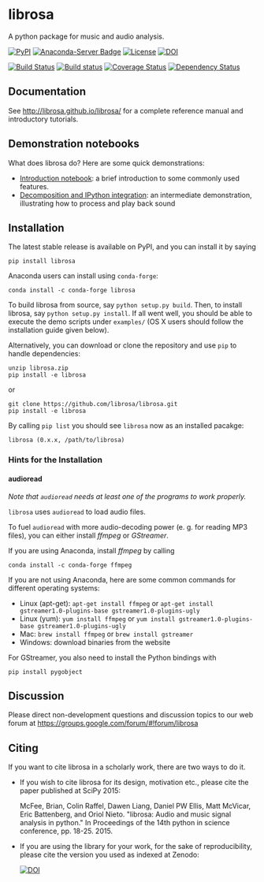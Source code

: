 librosa
=======
A python package for music and audio analysis.  

[![PyPI](https://img.shields.io/pypi/v/librosa.svg)](https://pypi.python.org/pypi/librosa)
[![Anaconda-Server Badge](https://anaconda.org/conda-forge/librosa/badges/version.svg)](https://anaconda.org/conda-forge/librosa)
[![License](https://img.shields.io/pypi/l/librosa.svg)](https://github.com/librosa/librosa/blob/master/LICENSE.md)
[![DOI](https://zenodo.org/badge/DOI/10.5281/zenodo.1174893.svg)](https://doi.org/10.5281/zenodo.1174893)

[![Build Status](https://travis-ci.org/librosa/librosa.png?branch=master)](http://travis-ci.org/librosa/librosa?branch=master)
[![Build status](https://ci.appveyor.com/api/projects/status/8i1hhr8yj78195xf?svg=true)](https://ci.appveyor.com/project/bmcfee/librosa)
[![Coverage Status](https://coveralls.io/repos/librosa/librosa/badge.svg?branch=master)](https://coveralls.io/r/librosa/librosa?branch=master)
[![Dependency Status](https://dependencyci.com/github/librosa/librosa/badge)](https://dependencyci.com/github/librosa/librosa)


Documentation
-------------
See http://librosa.github.io/librosa/ for a complete reference manual and introductory tutorials.


Demonstration notebooks
-----------------------
What does librosa do?  Here are some quick demonstrations:

* [Introduction notebook](http://nbviewer.ipython.org/github/librosa/librosa/blob/master/examples/LibROSA%20demo.ipynb): a brief introduction to some commonly used features.
* [Decomposition and IPython integration](http://nbviewer.ipython.org/github/librosa/librosa/blob/master/examples/LibROSA%20audio%20effects%20and%20playback.ipynb): an intermediate demonstration, illustrating how to process and play back sound


Installation
------------

The latest stable release is available on PyPI, and you can install it by saying
```
pip install librosa
```

Anaconda users can install using ``conda-forge``:
```
conda install -c conda-forge librosa
```

To build librosa from source, say `python setup.py build`.
Then, to install librosa, say `python setup.py install`.
If all went well, you should be able to execute the demo scripts under `examples/`
(OS X users should follow the installation guide given below).

Alternatively, you can download or clone the repository and use `pip` to handle dependencies:

```
unzip librosa.zip
pip install -e librosa
```
or
```
git clone https://github.com/librosa/librosa.git
pip install -e librosa
```

By calling `pip list` you should see `librosa` now as an installed pacakge:
```
librosa (0.x.x, /path/to/librosa)
```

### Hints for the Installation

#### audioread

*Note that `audioread` needs at least one of the programs to work properly.*

`librosa` uses `audioread` to load audio files.

To fuel `audioread` with more audio-decoding power (e. g. for reading MP3 files),
you can either install *ffmpeg* or *GStreamer*.

If you are using Anaconda, install *ffmpeg* by calling
```
conda install -c conda-forge ffmpeg
```

If you are not using Anaconda, here are some common commands for different operating systems:

* Linux (apt-get): `apt-get install ffmpeg` or `apt-get install gstreamer1.0-plugins-base gstreamer1.0-plugins-ugly`
* Linux (yum): `yum install ffmpeg` or `yum install gstreamer1.0-plugins-base gstreamer1.0-plugins-ugly`
* Mac: `brew install ffmpeg` or `brew install gstreamer`
* Windows: download binaries from the website

For GStreamer, you also need to install the Python bindings with
```
pip install pygobject
```

Discussion
----------

Please direct non-development questions and discussion topics to our web forum at
https://groups.google.com/forum/#!forum/librosa


Citing
------

If you want to cite librosa in a scholarly work, there are two ways to do it.

- If you wish to cite librosa for its design, motivation etc., please cite the paper
  published at SciPy 2015:

    McFee, Brian, Colin Raffel, Dawen Liang, Daniel PW Ellis, Matt McVicar, Eric Battenberg, and Oriol Nieto. "librosa: Audio and music signal analysis in python." In Proceedings of the 14th python in science conference, pp. 18-25. 2015.

- If you are using the library for your work, for the sake of reproducibility, please cite
  the version you used as indexed at Zenodo:

    [![DOI](https://zenodo.org/badge/DOI/10.5281/zenodo.293021.svg)](https://doi.org/10.5281/zenodo.293021)

